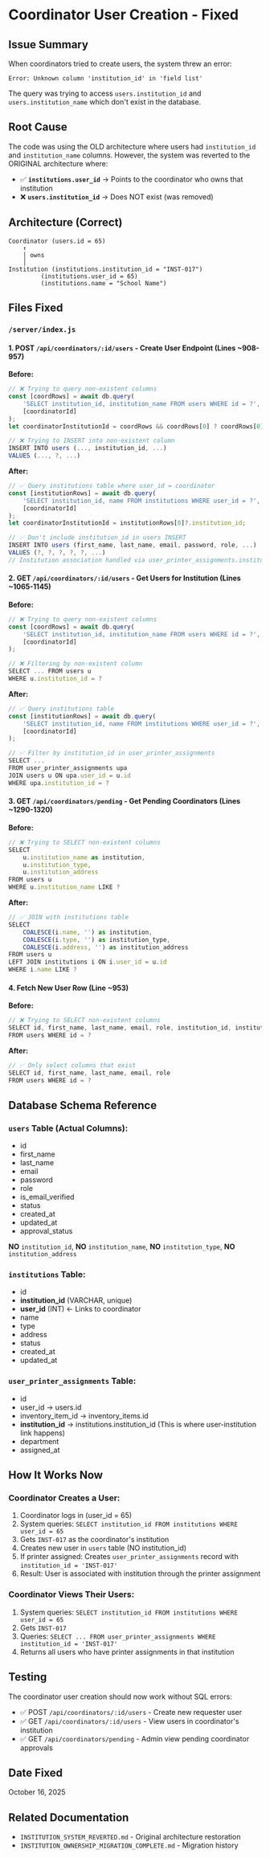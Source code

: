 # Coordinator User Creation - Fixed

## Issue Summary
When coordinators tried to create users, the system threw an error:
```
Error: Unknown column 'institution_id' in 'field list'
```

The query was trying to access `users.institution_id` and `users.institution_name` which don't exist in the database.

## Root Cause
The code was using the OLD architecture where users had `institution_id` and `institution_name` columns. However, the system was reverted to the ORIGINAL architecture where:

- ✅ **`institutions.user_id`** → Points to the coordinator who owns that institution
- ❌ **`users.institution_id`** → Does NOT exist (was removed)

## Architecture (Correct)
```
Coordinator (users.id = 65)
    ↑
    │ owns
    │
Institution (institutions.institution_id = "INST-017")
         (institutions.user_id = 65)
         (institutions.name = "School Name")
```

## Files Fixed

### `/server/index.js`

#### 1. POST `/api/coordinators/:id/users` - Create User Endpoint (Lines ~908-957)

**Before:**
```javascript
// ❌ Trying to query non-existent columns
const [coordRows] = await db.query(
    'SELECT institution_id, institution_name FROM users WHERE id = ?', 
    [coordinatorId]
);
let coordinatorInstitutionId = coordRows && coordRows[0] ? coordRows[0].institution_id : null;

// ❌ Trying to INSERT into non-existent column
INSERT INTO users (..., institution_id, ...)
VALUES (..., ?, ...)
```

**After:**
```javascript
// ✅ Query institutions table where user_id = coordinator
const [institutionRows] = await db.query(
    'SELECT institution_id, name FROM institutions WHERE user_id = ?', 
    [coordinatorId]
);
let coordinatorInstitutionId = institutionRows[0]?.institution_id;

// ✅ Don't include institution_id in users INSERT
INSERT INTO users (first_name, last_name, email, password, role, ...)
VALUES (?, ?, ?, ?, ?, ...)
// Institution association handled via user_printer_assignments.institution_id
```

#### 2. GET `/api/coordinators/:id/users` - Get Users for Institution (Lines ~1065-1145)

**Before:**
```javascript
// ❌ Trying to query non-existent columns
const [coordRows] = await db.query(
    'SELECT institution_id, institution_name FROM users WHERE id = ?',
    [coordinatorId]
);

// ❌ Filtering by non-existent column
SELECT ... FROM users u
WHERE u.institution_id = ?
```

**After:**
```javascript
// ✅ Query institutions table
const [institutionRows] = await db.query(
    'SELECT institution_id, name FROM institutions WHERE user_id = ?', 
    [coordinatorId]
);

// ✅ Filter by institution_id in user_printer_assignments
SELECT ... 
FROM user_printer_assignments upa
JOIN users u ON upa.user_id = u.id
WHERE upa.institution_id = ?
```

#### 3. GET `/api/coordinators/pending` - Get Pending Coordinators (Lines ~1290-1320)

**Before:**
```javascript
// ❌ Trying to SELECT non-existent columns
SELECT 
    u.institution_name as institution,
    u.institution_type,
    u.institution_address
FROM users u
WHERE u.institution_name LIKE ?
```

**After:**
```javascript
// ✅ JOIN with institutions table
SELECT 
    COALESCE(i.name, '') as institution,
    COALESCE(i.type, '') as institution_type,
    COALESCE(i.address, '') as institution_address
FROM users u 
LEFT JOIN institutions i ON i.user_id = u.id
WHERE i.name LIKE ?
```

#### 4. Fetch New User Row (Line ~953)

**Before:**
```javascript
// ❌ Trying to SELECT non-existent columns
SELECT id, first_name, last_name, email, role, institution_id, institution_name, department 
FROM users WHERE id = ?
```

**After:**
```javascript
// ✅ Only select columns that exist
SELECT id, first_name, last_name, email, role 
FROM users WHERE id = ?
```

## Database Schema Reference

### `users` Table (Actual Columns):
- id
- first_name
- last_name
- email
- password
- role
- is_email_verified
- status
- created_at
- updated_at
- approval_status

**NO** `institution_id`, **NO** `institution_name`, **NO** `institution_type`, **NO** `institution_address`

### `institutions` Table:
- id
- **institution_id** (VARCHAR, unique)
- **user_id** (INT) ← Links to coordinator
- name
- type
- address
- status
- created_at
- updated_at

### `user_printer_assignments` Table:
- id
- user_id → users.id
- inventory_item_id → inventory_items.id
- **institution_id** → institutions.institution_id (This is where user-institution link happens)
- department
- assigned_at

## How It Works Now

### Coordinator Creates a User:
1. Coordinator logs in (user_id = 65)
2. System queries: `SELECT institution_id FROM institutions WHERE user_id = 65`
3. Gets `INST-017` as the coordinator's institution
4. Creates new user in `users` table (NO institution_id)
5. If printer assigned: Creates `user_printer_assignments` record with `institution_id = 'INST-017'`
6. Result: User is associated with institution through the printer assignment

### Coordinator Views Their Users:
1. System queries: `SELECT institution_id FROM institutions WHERE user_id = 65`
2. Gets `INST-017`
3. Queries: `SELECT ... FROM user_printer_assignments WHERE institution_id = 'INST-017'`
4. Returns all users who have printer assignments in that institution

## Testing
The coordinator user creation should now work without SQL errors:
- ✅ POST `/api/coordinators/:id/users` - Create new requester user
- ✅ GET `/api/coordinators/:id/users` - View users in coordinator's institution
- ✅ GET `/api/coordinators/pending` - Admin view pending coordinator approvals

## Date Fixed
October 16, 2025

## Related Documentation
- `INSTITUTION_SYSTEM_REVERTED.md` - Original architecture restoration
- `INSTITUTION_OWNERSHIP_MIGRATION_COMPLETE.md` - Migration history

